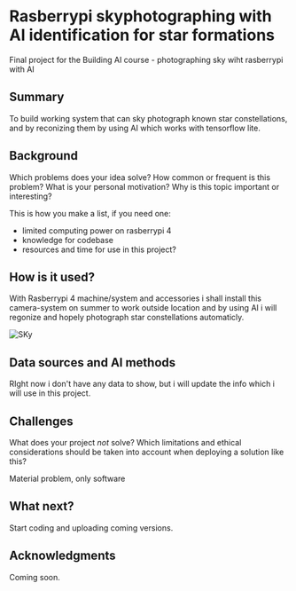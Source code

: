 
# Rasberrypi skyphotographing with AI identification for star formations

Final project for the Building AI course - photographing sky wiht rasberrypi with AI

## Summary

To build working system that can sky photograph known star constellations, and by reconizing them by using AI which works with tensorflow lite. 


## Background

Which problems does your idea solve? How common or frequent is this problem? What is your personal motivation? Why is this topic important or interesting?

This is how you make a list, if you need one:
* limited computing power on rasberrypi 4
* knowledge for codebase
* resources and time for use in this project?


## How is it used?

With Rasberrypi 4 machine/system and accessories i shall install this camera-system on summer to work outside location and by using AI i will regonize and hopely photograph star constellations automaticly.

![SKy](https://iso.500px.com/wp-content/uploads/2013/08/11834033-1170.jpeg)


## Data sources and AI methods
RIght now i don't have any data to show, but i will update the info which i will use in this project.

## Challenges

What does your project _not_ solve? Which limitations and ethical considerations should be taken into account when deploying a solution like this?

Material problem, only software

## What next?

Start coding and uploading coming versions. 


## Acknowledgments

Coming soon.
